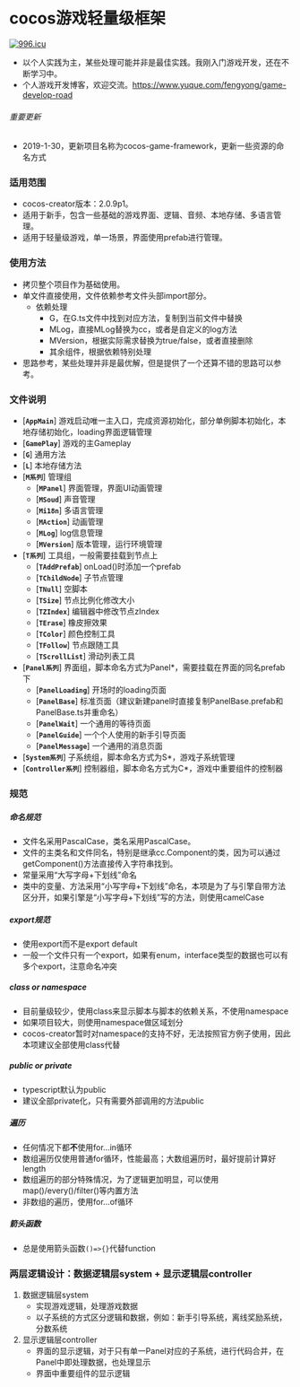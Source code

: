 # cocos游戏轻量级框架
[![996.icu](https://img.shields.io/badge/link-996.icu-red.svg?style=flat-square)](https://996.icu)
* 以个人实践为主，某些处理可能并非是最佳实践。我刚入门游戏开发，还在不断学习中。
* 个人游戏开发博客，欢迎交流。https://www.yuque.com/fengyong/game-develop-road

###### 重要更新
* 2019-1-30，更新项目名称为cocos-game-framework，更新一些资源的命名方式

### 适用范围
* cocos-creator版本：2.0.9p1。
* 适用于新手，包含一些基础的游戏界面、逻辑、音频、本地存储、多语言管理。
* 适用于轻量级游戏，单一场景，界面使用prefab进行管理。

### 使用方法
* 拷贝整个项目作为基础使用。
* 单文件直接使用，文件依赖参考文件头部import部分。
    * 依赖处理
        * G，在G.ts文件中找到对应方法，复制到当前文件中替换
        * MLog，直接MLog替换为cc，或者是自定义的log方法
        * MVersion，根据实际需求替换为true/false，或者直接删除
        * 其余组件，根据依赖特别处理
* 思路参考，某些处理并非是最优解，但是提供了一个还算不错的思路可以参考。

### 文件说明
- [**`AppMain`**] 游戏启动唯一主入口，完成资源初始化，部分单例脚本初始化，本地存储初始化，loading界面逻辑管理
- [**`GamePlay`**] 游戏的主Gameplay
- [**`G`**] 通用方法
- [**`L`**] 本地存储方法
- [**`M系列`**] 管理组
    - [**`MPanel`**] 界面管理，界面UI动画管理
    - [**`MSoud`**] 声音管理
    - [**`Mi18n`**] 多语言管理
    - [**`MAction`**] 动画管理
    - [**`MLog`**] log信息管理
    - [**`MVersion`**] 版本管理，运行环境管理
- [**`T系列`**] 工具组，一般需要挂载到节点上
    - [**`TAddPrefab`**] onLoad()时添加一个prefab
    - [**`TChildNode`**] 子节点管理
    - [**`TNull`**] 空脚本
    - [**`TSize`**] 节点比例化修改大小
    - [**`TZIndex`**] 编辑器中修改节点zIndex
    - [**`TErase`**] 橡皮擦效果
    - [**`TColor`**] 颜色控制工具
    - [**`TFollow`**] 节点跟随工具
    - [**`TScrollList`**] 滑动列表工具
- [**`Panel系列`**] 界面组，脚本命名方式为Panel*，需要挂载在界面的同名prefab下
    - [**`PanelLoading`**] 开场时的loading页面
    - [**`PanelBase`**] 标准页面（建议新建panel时直接复制PanelBase.prefab和PanelBase.ts并重命名）
    - [**`PanelWait`**] 一个通用的等待页面
    - [**`PanelGuide`**] 一个个人使用的新手引导页面
    - [**`PanelMessage`**] 一个通用的消息页面
- [**`System系列`**] 子系统组，脚本命名方式为S*，游戏子系统管理
- [**`Controller系列`**] 控制器组，脚本命名方式为C*，游戏中重要组件的控制器

### 规范
##### 命名规范
* 文件名采用PascalCase，类名采用PascalCase。
* 文件的主类名和文件同名，特别是继承cc.Component的类，因为可以通过getComponent()方法直接传入字符串找到。
* 常量采用“大写字母+下划线”命名
* 类中的变量、方法采用“小写字母+下划线”命名，本项是为了与引擎自带方法区分开，如果引擎是“小写字母+下划线”写的方法，则使用camelCase
##### export规范
* 使用export而不是export default
* 一般一个文件只有一个export，如果有enum，interface类型的数据也可以有多个export，注意命名冲突
##### class or namespace
* 目前量级较少，使用class来显示脚本与脚本的依赖关系，不使用namespace
* 如果项目较大，则使用namespace做区域划分
* cocos-creator暂时对namespace的支持不好，无法按照官方例子使用，因此本项建议全部使用class代替
##### public or private
* typescript默认为public
* 建议全部private化，只有需要外部调用的方法public
##### 遍历
* 任何情况下都**不**使用for...in循环
* 数组遍历仅使用普通for循环，性能最高；大数组遍历时，最好提前计算好length
* 数组遍历的部分特殊情况，为了逻辑更加明显，可以使用map()/every()/filter()等内置方法
* 非数组的遍历，使用for...of循环
##### 箭头函数
* 总是使用箭头函数`()=>{}`代替function

### 两层逻辑设计：数据逻辑层system + 显示逻辑层controller
1. 数据逻辑层system
    * 实现游戏逻辑，处理游戏数据
    * 以子系统的方式区分逻辑和数据，例如：新手引导系统，离线奖励系统，分数系统
2. 显示逻辑层controller
    * 界面的显示逻辑，对于只有单一Panel对应的子系统，进行代码合并，在Panel中即处理数据，也处理显示
    * 界面中重要组件的显示逻辑